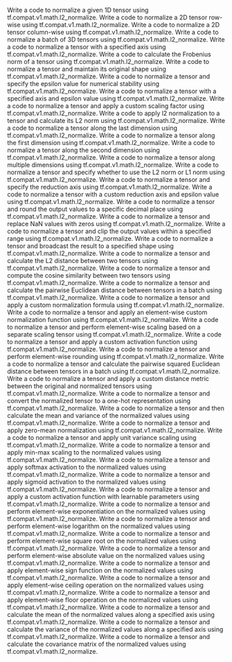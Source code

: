 Write a code to normalize a given 1D tensor using tf.compat.v1.math.l2_normalize.
Write a code to normalize a 2D tensor row-wise using tf.compat.v1.math.l2_normalize.
Write a code to normalize a 2D tensor column-wise using tf.compat.v1.math.l2_normalize.
Write a code to normalize a batch of 3D tensors using tf.compat.v1.math.l2_normalize.
Write a code to normalize a tensor with a specified axis using tf.compat.v1.math.l2_normalize.
Write a code to calculate the Frobenius norm of a tensor using tf.compat.v1.math.l2_normalize.
Write a code to normalize a tensor and maintain its original shape using tf.compat.v1.math.l2_normalize.
Write a code to normalize a tensor and specify the epsilon value for numerical stability using tf.compat.v1.math.l2_normalize.
Write a code to normalize a tensor with a specified axis and epsilon value using tf.compat.v1.math.l2_normalize.
Write a code to normalize a tensor and apply a custom scaling factor using tf.compat.v1.math.l2_normalize.
Write a code to apply l2 normalization to a tensor and calculate its L2 norm using tf.compat.v1.math.l2_normalize.
Write a code to normalize a tensor along the last dimension using tf.compat.v1.math.l2_normalize.
Write a code to normalize a tensor along the first dimension using tf.compat.v1.math.l2_normalize.
Write a code to normalize a tensor along the second dimension using tf.compat.v1.math.l2_normalize.
Write a code to normalize a tensor along multiple dimensions using tf.compat.v1.math.l2_normalize.
Write a code to normalize a tensor and specify whether to use the L2 norm or L1 norm using tf.compat.v1.math.l2_normalize.
Write a code to normalize a tensor and specify the reduction axis using tf.compat.v1.math.l2_normalize.
Write a code to normalize a tensor with a custom reduction axis and epsilon value using tf.compat.v1.math.l2_normalize.
Write a code to normalize a tensor and round the output values to a specific decimal place using tf.compat.v1.math.l2_normalize.
Write a code to normalize a tensor and replace NaN values with zeros using tf.compat.v1.math.l2_normalize.
Write a code to normalize a tensor and clip the output values within a specified range using tf.compat.v1.math.l2_normalize.
Write a code to normalize a tensor and broadcast the result to a specified shape using tf.compat.v1.math.l2_normalize.
Write a code to normalize a tensor and calculate the L2 distance between two tensors using tf.compat.v1.math.l2_normalize.
Write a code to normalize a tensor and compute the cosine similarity between two tensors using tf.compat.v1.math.l2_normalize.
Write a code to normalize a tensor and calculate the pairwise Euclidean distance between tensors in a batch using tf.compat.v1.math.l2_normalize.
Write a code to normalize a tensor and apply a custom normalization formula using tf.compat.v1.math.l2_normalize.
Write a code to normalize a tensor and apply an element-wise custom normalization function using tf.compat.v1.math.l2_normalize.
Write a code to normalize a tensor and perform element-wise scaling based on a separate scaling tensor using tf.compat.v1.math.l2_normalize.
Write a code to normalize a tensor and apply a custom activation function using tf.compat.v1.math.l2_normalize.
Write a code to normalize a tensor and perform element-wise rounding using tf.compat.v1.math.l2_normalize.
Write a code to normalize a tensor and calculate the pairwise squared Euclidean distance between tensors in a batch using tf.compat.v1.math.l2_normalize.
Write a code to normalize a tensor and apply a custom distance metric between the original and normalized tensors using tf.compat.v1.math.l2_normalize.
Write a code to normalize a tensor and convert the normalized tensor to a one-hot representation using tf.compat.v1.math.l2_normalize.
Write a code to normalize a tensor and then calculate the mean and variance of the normalized values using tf.compat.v1.math.l2_normalize.
Write a code to normalize a tensor and apply zero-mean normalization using tf.compat.v1.math.l2_normalize.
Write a code to normalize a tensor and apply unit variance scaling using tf.compat.v1.math.l2_normalize.
Write a code to normalize a tensor and apply min-max scaling to the normalized values using tf.compat.v1.math.l2_normalize.
Write a code to normalize a tensor and apply softmax activation to the normalized values using tf.compat.v1.math.l2_normalize.
Write a code to normalize a tensor and apply sigmoid activation to the normalized values using tf.compat.v1.math.l2_normalize.
Write a code to normalize a tensor and apply a custom activation function with learnable parameters using tf.compat.v1.math.l2_normalize.
Write a code to normalize a tensor and perform element-wise exponentiation on the normalized values using tf.compat.v1.math.l2_normalize.
Write a code to normalize a tensor and perform element-wise logarithm on the normalized values using tf.compat.v1.math.l2_normalize.
Write a code to normalize a tensor and perform element-wise square root on the normalized values using tf.compat.v1.math.l2_normalize.
Write a code to normalize a tensor and perform element-wise absolute value on the normalized values using tf.compat.v1.math.l2_normalize.
Write a code to normalize a tensor and apply element-wise sign function on the normalized values using tf.compat.v1.math.l2_normalize.
Write a code to normalize a tensor and apply element-wise ceiling operation on the normalized values using tf.compat.v1.math.l2_normalize.
Write a code to normalize a tensor and apply element-wise floor operation on the normalized values using tf.compat.v1.math.l2_normalize.
Write a code to normalize a tensor and calculate the mean of the normalized values along a specified axis using tf.compat.v1.math.l2_normalize.
Write a code to normalize a tensor and calculate the variance of the normalized values along a specified axis using tf.compat.v1.math.l2_normalize.
Write a code to normalize a tensor and calculate the covariance matrix of the normalized values using tf.compat.v1.math.l2_normalize.